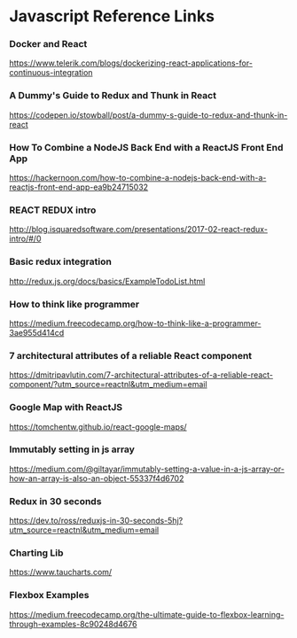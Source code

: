 # Javascript Reference Links

### Docker and React
<a>https://www.telerik.com/blogs/dockerizing-react-applications-for-continuous-integration</a>

### A Dummy's Guide to Redux and Thunk in React
<a>https://codepen.io/stowball/post/a-dummy-s-guide-to-redux-and-thunk-in-react</a>

### How To Combine a NodeJS Back End with a ReactJS Front End App
<a>https://hackernoon.com/how-to-combine-a-nodejs-back-end-with-a-reactjs-front-end-app-ea9b24715032</a>

### REACT REDUX intro
<a>http://blog.isquaredsoftware.com/presentations/2017-02-react-redux-intro/#/0</a>

### Basic redux integration
<a>http://redux.js.org/docs/basics/ExampleTodoList.html</a>

### How to think like programmer
<a>https://medium.freecodecamp.org/how-to-think-like-a-programmer-3ae955d414cd</a>

### 7 architectural attributes of a reliable React component
<a>https://dmitripavlutin.com/7-architectural-attributes-of-a-reliable-react-component/?utm_source=reactnl&utm_medium=email</a>

### Google Map with ReactJS
<a>https://tomchentw.github.io/react-google-maps/</a>

### Immutably setting in js array
<a>https://medium.com/@giltayar/immutably-setting-a-value-in-a-js-array-or-how-an-array-is-also-an-object-55337f4d6702</a>

### Redux in 30 seconds
<a>https://dev.to/ross/reduxjs-in-30-seconds-5hj?utm_source=reactnl&utm_medium=email</a>

### Charting Lib
<a>https://www.taucharts.com/</a>

### Flexbox Examples
<a>https://medium.freecodecamp.org/the-ultimate-guide-to-flexbox-learning-through-examples-8c90248d4676</a>
